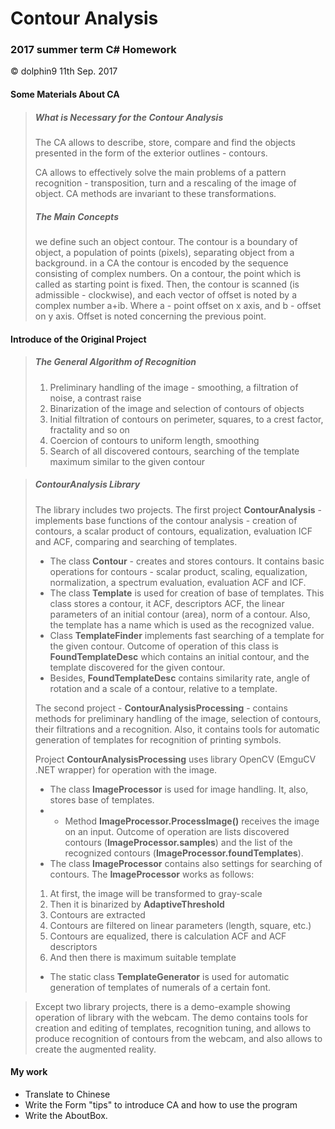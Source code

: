 # Contour Analysis
### 2017 summer term  C# Homework

&copy; dolphin9  11th Sep. 2017

####  Some Materials About CA
> ##### What is Necessary for the Contour Analysis
> The CA allows to describe, store, compare and find the objects presented in the form of the exterior outlines - contours.
>
>CA allows to effectively solve the main problems of a pattern recognition - transposition, turn and a rescaling of the image of object. CA methods are invariant to these transformations.
> ##### The Main Concepts
>
>we define such an object contour. The contour is a boundary of object, a population of points (pixels), separating object from a background.
>in a CA the contour is encoded by the sequence consisting of complex numbers. On a contour, the point which is called as starting point is fixed. Then, the contour is scanned (is admissible - clockwise), and each vector of offset is noted by a complex number a+ib. Where a - point offset on x axis, and b - offset on y axis. Offset is noted concerning the previous point.

#### Introduce of the Original Project
>##### The General Algorithm of Recognition
>
> 1. Preliminary handling of the image - smoothing, a filtration of noise, a contrast raise
>2.	Binarization of the image and selection of contours of objects
>3.	Initial filtration of contours on perimeter, squares, to a crest factor, fractality and so on
>4.	Coercion of contours to uniform length, smoothing
>5.	Search of all discovered contours, searching of the template maximum similar to the given contour

>##### ContourAnalysis Library
>The library includes two projects. The first project <b> ContourAnalysis</b> - implements base functions of the contour analysis - creation of contours, a scalar product of contours, equalization, evaluation ICF and ACF, comparing and searching of templates.
>
> + The class <b>Contour</b> - creates and stores contours. It contains basic operations for contours - scalar product, scaling, equalization, normalization, a spectrum evaluation, evaluation ACF and ICF.
>+ The class <b>Template</b> is used for creation of base of templates. This class stores a contour, it ACF, descriptors ACF, the linear parameters of an initial contour (area), norm of a contour. Also, the template has a name which is used as the recognized value.
>+ Class <b>TemplateFinder</b> implements fast searching of a template for the given contour. Outcome of operation of this class is <b>FoundTemplateDesc</b> which contains an initial contour, and the template discovered for the given contour.
>+ Besides, <b>FoundTemplateDesc</b> contains similarity rate, angle of rotation and a scale of a contour, relative to a template.
>
> The second project - <b>ContourAnalysisProcessing</b> - contains methods for preliminary handling of the image, selection of contours, their filtrations and a recognition. Also, it contains tools for automatic generation of templates for recognition of printing symbols.
>
> Project <b>ContourAnalysisProcessing</b> uses library OpenCV (EmguCV .NET wrapper) for operation with the image.
>+ The class <b>ImageProcessor</b> is used for image handling. It, also, stores base of templates.
>+ - Method <b>ImageProcessor.ProcessImage()</b> receives the image on an input. Outcome of operation are lists discovered contours (<b>ImageProcessor.samples</b>) and the list of the recognized contours (<b>ImageProcessor.foundTemplates</b>).
>+ The class <b>ImageProcessor</b> contains also settings for searching of contours.
>The <b>ImageProcessor</b> works as follows:
>  1.	At first, the image will be transformed to gray-scale
>  2.	Then it is binarized by <b>AdaptiveThreshold</b>
>  3.	Contours are extracted
>  4.	Contours are filtered on linear parameters (length, square, etc.)
>  5. Contours are equalized, there is calculation ACF and ACF descriptors
>  6.	And then there is maximum suitable template
>
>+ The static class <b>TemplateGenerator</b> is used for automatic generation of templates of numerals of a certain font.
>

>Except two library projects, there is a demo-example showing operation of library with the webcam. The demo contains tools for creation and editing of templates, recognition tuning, and allows to produce recognition of contours from the webcam, and also allows to create the augmented reality.


#### My work
+ Translate to Chinese
+ Write the Form "tips" to introduce CA and how to use the program
+ Write the AboutBox.
